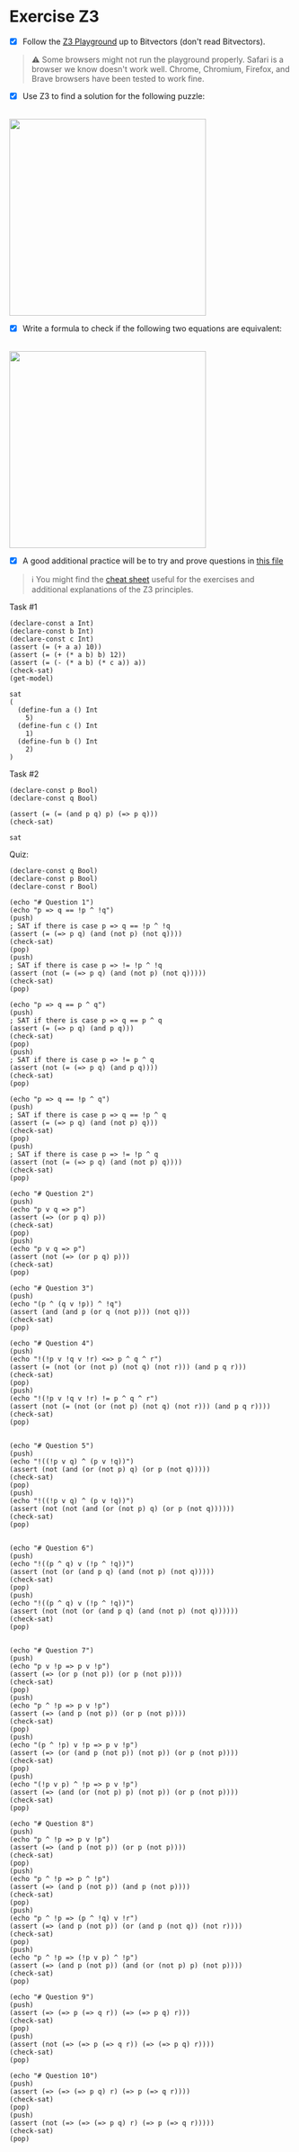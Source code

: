 # Exercise Z3

- [x] Follow the [Z3 Playground](https://jfmc.github.io/z3-play/) up to Bitvectors (don't read Bitvectors).

> :warning: Some browsers might not run the playground properly. Safari is a browser we know doesn't work well. Chrome, Chromium, Firefox, and Brave browsers have been tested to work fine.

- [x] Use Z3 to find a solution for the following puzzle:
</br>
<img src="images/Logic_Puzzle1.png" width="350">

- [x] Write a formula to check if the following two equations are equivalent:
</br>
<img src="images/Logic_Puzzle2.png" width="350">

- [x] A good additional practice will be to try and prove questions in [this file](AdditionalExerciseForSMT.pdf)

> :information_source: You might find the [cheat sheet](Cheat_Sheet.md) useful for the exercises and additional explanations of the Z3 principles.



Task #1
```
(declare-const a Int)
(declare-const b Int)
(declare-const c Int)
(assert (= (+ a a) 10))
(assert (= (+ (* a b) b) 12))
(assert (= (- (* a b) (* c a)) a))
(check-sat)
(get-model)
```

```
sat
(
  (define-fun a () Int
    5)
  (define-fun c () Int
    1)
  (define-fun b () Int
    2)
)
```

Task #2
```
(declare-const p Bool)
(declare-const q Bool)

(assert (= (= (and p q) p) (=> p q)))
(check-sat)
```

```
sat
```

Quiz:
```
(declare-const q Bool)
(declare-const p Bool)
(declare-const r Bool)

(echo "# Question 1")
(echo "p => q == !p ^ !q")
(push)
; SAT if there is case p => q == !p ^ !q
(assert (= (=> p q) (and (not p) (not q))))
(check-sat)
(pop)
(push)
; SAT if there is case p => != !p ^ !q
(assert (not (= (=> p q) (and (not p) (not q)))))
(check-sat)
(pop)

(echo "p => q == p ^ q")
(push)
; SAT if there is case p => q == p ^ q
(assert (= (=> p q) (and p q)))
(check-sat)
(pop)
(push)
; SAT if there is case p => != p ^ q
(assert (not (= (=> p q) (and p q))))
(check-sat)
(pop)

(echo "p => q == !p ^ q")
(push)
; SAT if there is case p => q == !p ^ q
(assert (= (=> p q) (and (not p) q)))
(check-sat)
(pop)
(push)
; SAT if there is case p => != !p ^ q
(assert (not (= (=> p q) (and (not p) q))))
(check-sat)
(pop)

(echo "# Question 2")
(push)
(echo "p v q => p")
(assert (=> (or p q) p))
(check-sat)
(pop)
(push)
(echo "p v q => p")
(assert (not (=> (or p q) p)))
(check-sat)
(pop)

(echo "# Question 3")
(push)
(echo "(p ^ (q v !p)) ^ !q")
(assert (and (and p (or q (not p))) (not q)))
(check-sat)
(pop)

(echo "# Question 4")
(push)
(echo "!(!p v !q v !r) <=> p ^ q ^ r")
(assert (= (not (or (not p) (not q) (not r))) (and p q r)))
(check-sat)
(pop)
(push)
(echo "!(!p v !q v !r) != p ^ q ^ r")
(assert (not (= (not (or (not p) (not q) (not r))) (and p q r))))
(check-sat)
(pop)


(echo "# Question 5")
(push)
(echo "!((!p v q) ^ (p v !q))")
(assert (not (and (or (not p) q) (or p (not q)))))
(check-sat)
(pop)
(push)
(echo "!((!p v q) ^ (p v !q))")
(assert (not (not (and (or (not p) q) (or p (not q))))))
(check-sat)
(pop)


(echo "# Question 6")
(push)
(echo "!((p ^ q) v (!p ^ !q))")
(assert (not (or (and p q) (and (not p) (not q)))))
(check-sat)
(pop)
(push)
(echo "!((p ^ q) v (!p ^ !q))")
(assert (not (not (or (and p q) (and (not p) (not q))))))
(check-sat)
(pop)


(echo "# Question 7")
(push)
(echo "p v !p => p v !p")
(assert (=> (or p (not p)) (or p (not p))))
(check-sat)
(pop)
(push)
(echo "p ^ !p => p v !p")
(assert (=> (and p (not p)) (or p (not p))))
(check-sat)
(pop)
(push)
(echo "(p ^ !p) v !p => p v !p")
(assert (=> (or (and p (not p)) (not p)) (or p (not p))))
(check-sat)
(pop)
(push)
(echo "(!p v p) ^ !p => p v !p")
(assert (=> (and (or (not p) p) (not p)) (or p (not p))))
(check-sat)
(pop)

(echo "# Question 8")
(push)
(echo "p ^ !p => p v !p")
(assert (=> (and p (not p)) (or p (not p))))
(check-sat)
(pop)
(push)
(echo "p ^ !p => p ^ !p")
(assert (=> (and p (not p)) (and p (not p))))
(check-sat)
(pop)
(push)
(echo "p ^ !p => (p ^ !q) v !r")
(assert (=> (and p (not p)) (or (and p (not q)) (not r))))
(check-sat)
(pop)
(push)
(echo "p ^ !p => (!p v p) ^ !p")
(assert (=> (and p (not p)) (and (or (not p) p) (not p))))
(check-sat)
(pop)

(echo "# Question 9")
(push)
(assert (=> (=> p (=> q r)) (=> (=> p q) r)))
(check-sat)
(pop)
(push)
(assert (not (=> (=> p (=> q r)) (=> (=> p q) r))))
(check-sat)
(pop)

(echo "# Question 10")
(push)
(assert (=> (=> (=> p q) r) (=> p (=> q r))))
(check-sat)
(pop)
(push)
(assert (not (=> (=> (=> p q) r) (=> p (=> q r)))))
(check-sat)
(pop)
```
